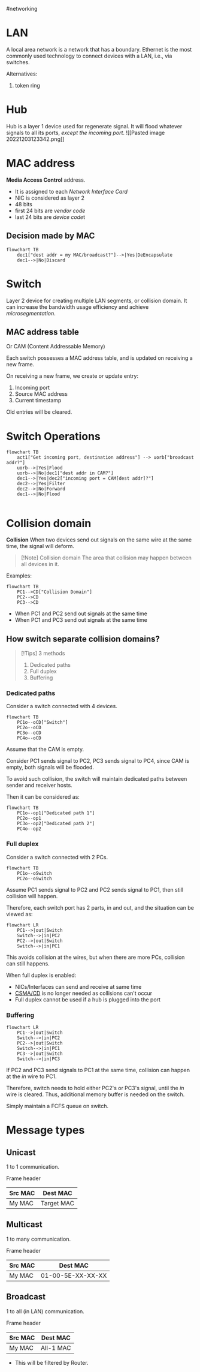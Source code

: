 #networking

# LAN

A local area network is a network that has a boundary. Ethernet is the most commonly used technology to connect devices with a LAN, i.e., via switches. 

Alternatives:
1. token ring

# Hub

Hub is a layer 1 device used for regenerate signal.
It will flood whatever signals to all its ports, *except the incoming port*.
![[Pasted image 20221203123342.png]]

# MAC address

**Media Access Control** address.
- It is assigned to each *Network Interface Card*
- NIC is considered as layer 2
- 48 bits
- first 24 bits are *vendor code*
- last 24 bits are *device code*t

## Decision made by MAC
```mermaid
flowchart TB
	dec1["dest addr = my MAC/broadcast?"]-->|Yes|DeEncapsulate
	dec1-->|No|Discard
```


# Switch

Layer 2 device for creating multiple LAN segments, or collision domain. It can increase the bandwidth usage efficiency and achieve *microsegmentation*.

## MAC address table
Or CAM (Content Addressable Memory)

Each switch possesses a MAC address table, and is updated on receiving a new frame.

On receiving a new frame, we create or update entry:
1. Incoming port
2. Source MAC address
3. Current timestamp

Old entries will be cleared.

# Switch Operations

```mermaid
flowchart TB
	act1["Get incoming port, destination address"] --> uorb["broadcast addr?"]
	uorb-->|Yes|Flood
	uorb-->|No|dec1["dest addr in CAM?"]
	dec1-->|Yes|dec2["incoming port = CAM[dest addr]?"]
	dec2-->|Yes|Filter
	dec2-->|No|Forward
	dec1-->|No|Flood
	
```

# Collision domain

**Collision**
When two devices send out signals on the same wire at the same time, the signal will deform.

> [!Note] Collision domain
> The area that collision may happen between all devices in it.

Examples:
```mermaid
flowchart TB
	PC1-->CD["Collision Domain"]
	PC2-->CD
	PC3-->CD
```
- When PC1 and PC2 send out signals at the same time
- When PC1 and PC3 send out signals at the same time

## How switch separate collision domains?

> [!Tips] 3 methods
> 1. Dedicated paths
> 2. Full duplex
> 3. Buffering

### Dedicated paths
Consider a switch connected with 4 devices.
```mermaid
flowchart TB
	PC1o--oCD["Switch"]
	PC2o--oCD
	PC3o--oCD
	PC4o--oCD
```
Assume that the CAM is empty.

Consider PC1 sends signal to PC2, PC3 sends signal to PC4, since CAM is empty, both signals will be flooded.

To avoid such collision, the switch will maintain dedicated paths between sender and receiver hosts.

Then it can be considered as:
```mermaid
flowchart TB
	PC1o--op1["Dedicated path 1"]
	PC2o--op1
	PC3o--op2["Dedicated path 2"]
	PC4o--op2
```

### Full duplex
Consider a switch connected with 2 PCs.
```mermaid
flowchart TB
	PC1o--oSwitch
	PC2o--oSwitch
```
Assume PC1 sends signal to PC2 and PC2 sends signal to PC1, then still collision will happen.

Therefore, each switch port has 2 parts, in and out, and the situation can be viewed as:
```mermaid
flowchart LR
	PC1-->|out|Switch
	Switch-->|in|PC2
	PC2-->|out|Switch
	Switch-->|in|PC1
```
This avoids collision at the wires, but when there are more PCs, collision can still happens.

When full duplex is enabled:
- NICs/Interfaces can send and receive at same time
- [CSMA/CD](https://zh.wikipedia.org/zh-hk/%E8%BD%BD%E6%B3%A2%E4%BE%A6%E5%90%AC%E5%A4%9A%E8%B7%AF%E8%AE%BF%E9%97%AE) is no longer needed as collisions can't occur
- Full duplex cannot be used if a hub is plugged into the port

### Buffering
```mermaid
flowchart LR
	PC1-->|out|Switch
	Switch-->|in|PC2
	PC2-->|out|Switch
	Switch-->|in|PC1
	PC3-->|out|Switch
	Switch-->|in|PC3
```
If PC2 and PC3 send signals to PC1 at the same time, collision can happen at the *in* wire to PC1.

Therefore, switch needs to hold either PC2's or PC3's signal, until the *in* wire is cleared. Thus, additional memory buffer is needed on the switch.

Simply maintain a FCFS queue on switch.

# Message types

## Unicast
1 to 1 communication. 

Frame header

| Src MAC | Dest MAC   |
| ------- | ---------- |
| My MAC  | Target MAC |

## Multicast
1 to many communication.

Frame  header

| Src MAC | Dest MAC |
| ------- | -------- |
| My MAC  | 01-00-5E-XX-XX-XX | 

## Broadcast
1 to all (in LAN) communication.

Frame header

| Src MAC | Dest MAC   |
| ------- | ---------- |
| My MAC  | All-1 MAC |

- This will be filtered by Router.

